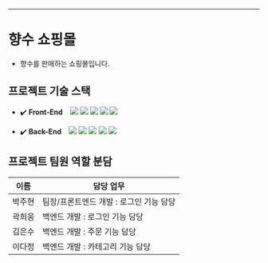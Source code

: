 

<hr />

# 향수 쇼핑몰
- 향수를 판매하는 쇼핑몰입니다.

## 프로젝트 기술 스택

 - :heavy_check_mark: **Front-End** &ensp;
    <img src="https://img.shields.io/badge/React-20232A?style=flat-square&logo=react&logoColor=61DAFB">
   <img src="https://img.shields.io/badge/JavaScript-808000?style=flat-square&logo=JavaScript&logoColor=white">
    <img src="https://img.shields.io/badge/figma-%23F24E1E.svg?style=flat-square&logo=figma&logoColor=white">
    <img src="https://img.shields.io/badge/html5-E34F26?style=flat-square&logo=HTML5%20query&logoColor=white">
    <img src="https://img.shields.io/badge/css3-1572B6?style=flat-square&logo=CSS&logoColor=white">

- :heavy_check_mark: **Back-End** &ensp;
    <img src="https://img.shields.io/badge/JavaScript-808000?style=flat-square&logo=JavaScript&logoColor=white">
    <img src="https://img.shields.io/badge/Node.js-43853D?style=flat-square&logo=node.js&logoColor=white">
    <img src="https://img.shields.io/badge/Express-000000?style=flat-square&logo=Express&logoColor=white">
    <img src="https://img.shields.io/badge/JSONWebTokens-ff0000?style=flat-square&logo=JSONWebTokens&logoColor=white">
    <img src="https://img.shields.io/badge/mongodb-47A248?style=flat-square&logo=MongoDB&logoColor=white">


## 프로젝트 팀원 역할 분담
| 이름 | 담당 업무 |
| ------ | ------ |
| 박주현 | 팀장/프론트엔드 개발 : 로그인 기능 담당 |
| 곽희웅 | 백엔드 개발 : 로그인 기능 담당 |
| 김은수 | 백엔드 개발 : 주문 기능 담당 |
| 이다정 | 백엔드 개발 : 카테고리 기능 담당 |


